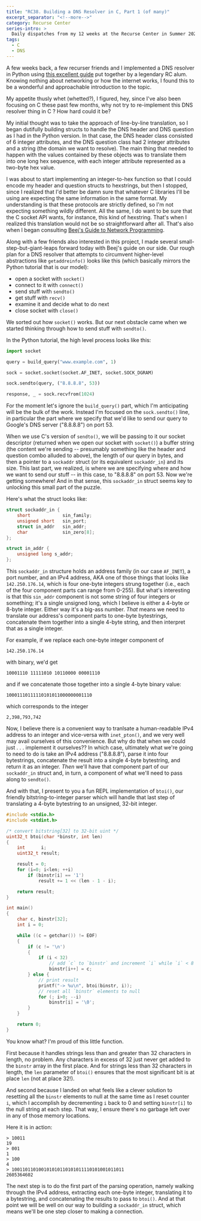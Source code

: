 ```yaml
---
title: "RC38. Building a DNS Resolver in C, Part 1 (of many)"
excerpt_separator: "<!--more-->"
category: Recurse Center
series-intro: >
  Daily dispatches from my 12 weeks at the Recurse Center in Summer 2023
tags:
  - C
  - DNS
---
```


A few weeks back, a few recurser friends and I implemented a DNS resolver in Python using [this excellent guide](https://implement-dns.wizardzines.com/) put together by a legendary RC alum. Knowing nothing about networking or how the internet works, I found this to be a wonderful and approachable introduction to the topic.

My appetite thusly whet (whetted?), I figured, hey, since I've also been focusing on C these past few months, why not try to re-implement this DNS resolver thing in C ? How hard could it be?

My initial thought was to take the approach of line-by-line translation, so I began dutifully building structs to handle the DNS header and DNS question as I had in the Python version. In that case, the DNS header class consisted of 6 integer attributes, and the DNS question class had 2 integer attributes and a string (the domain we want to resolve). The main thing that needed to happen with the values contained by these objects was to translate them into one long hex sequence, with each integer attribute represented as a two-byte hex value. 

I was about to start implementing an integer-to-hex function so that I could encode my header and question structs to hexstrings, but then I stopped, since I realized that I'd better be damn sure that whatever C libraries I'll be using are expecting the same information in the same format. My understanding is that these protocols are strictly defined, so I'm not expecting something wildly different. All the same, I do want to be sure that the C socket API wants, for instance, this kind of hexstring.  That's when I realized this translation would not be so straightforward after all. That's also when I began consulting [Beej's Guide to Network Programming](https://beej.us/guide/bgnet/).

Along with a few friends also interested in this project, I made several small-step-but-giant-leaps forward today with Beej's guide on our side. Our rough plan for a DNS resolver that attempts to circumvent higher-level abstractions like `getaddreinfo()` looks like this (which basically mirrors the Python tutorial that is our model):
- open a socket with `socket()`
- connect to it with `connect()`
- send stuff with `sendto()`
- get stuff with `recv()`
- examine it and decide what to do next
- close socket with `close()`

We sorted out how `socket()` works. But our next obstacle came when we started thinking through how to send stuff with `sendto()`. 

In the Python tutorial, the high level process looks like this:

```python
import socket

query = build_query("www.example.com", 1)

sock = socket.socket(socket.AF_INET, socket.SOCK_DGRAM)

sock.sendto(query, ("8.8.8.8", 53))

response, _ = sock.recvfrom(1024)

```

For the moment let's ignore the `build_query()` part, which I'm anticipating will be the bulk of the work. Instead I'm focused on the `sock.sendto()` line, in particular the part where we specify that we'd like to send our query to Google's DNS server ("8.8.8.8") on port 53.

When we use C's version of `sendto()`, we will be passing to it our socket descriptor (returned when we open our socket with `socket()`) a buffer string (the content we're sending -- presumably something like the header and question combo alluded to above), the length of our query in bytes, and then a pointer to a `sockaddr` struct (or its equivalent `sockaddr_in`) and its size. This last part, we realized, is where we are specifying where and how we want to send our stuff -- in this case, to "8.8.8.8" on port 53. Now we're getting somewhere! And in that sense, this `sockaddr_in` struct seems key to unlocking this small part of the puzzle.

Here's what the struct looks like:
```c
struct sockaddr_in {
    short            sin_family;   
    unsigned short   sin_port;    
    struct in_addr   sin_addr;   
    char             sin_zero[8];
};

struct in_addr {
    unsigned long s_addr;          
};

```

This `sockaddr_in` structure holds an address family (in our case `AF_INET`), a port number, and an IPv4 address, AKA one of those things that looks like `142.250.176.14`, which is four one-byte integers strung together (i.e., each of the four component parts can range from 0-255). But what's interesting is that this `sin_addr` component is not some string of four integers or something; it's a single unsigned long, which I believe is either a 4-byte or 8-byte integer. Either way it's a big-ass number. *That* means we need to translate our address's component parts to one-byte bytestrings, concatenate them together into a single 4-byte string, and then interpret that as a single integer.

For example, if we replace each one-byte integer component of

    142.250.176.14

with binary, we'd get

    10001110 11111010 10110000 00001110

and if we concatenate those together into a single 4-byte binary value:

    10001110111110101011000000001110

which corresponds to the integer

    2,398,793,742

Now, I believe there is a convenient way to tranlsate a human-readable IPv4 address to an integer and vice-versa with `inet_pton()`, and we very well may avail ourselves of this convenience. But why do that when we could just . . . implement it ourselves?? In which case, ultimately what we're going to need to do is take an IPv4 address ("8.8.8.8"), parse it into four bytestrings, concatenate the result into a single 4-byte bytestring, and return it as an integer. *Then* we'll have that component part of our `sockaddr_in` struct and, in turn, a component of what we'll need to pass along to `sendto()`.

And with that, I present to you a fun REPL implementation of `btoi()`, our friendly bitstring-to-integer parser which will handle that last step of translating a 4-byte bytestring to an unsigned, 32-bit integer.

```c
#include <stdio.h>
#include <stdint.h>

/* convert bitstring[32] to 32-bit uint */
uint32_t btoi(char *binstr, int len)
{
    int      i;
    uint32_t result;

    result = 0;
    for (i=0; i<len; ++i)
        if (binstr[i] == '1')
            result += 1 << (len - 1 - i);

    return result;
}

int main()
{
    char c, binstr[32];
    int i = 0;

    while ((c = getchar()) != EOF)
    {
        if (c != '\n')
        {
            if (i < 32)
                // add `c` to `binstr` and increment `i` while `i` < 8
                binstr[i++] = c;
        } else {
            // print result
            printf("-> %u\n", btoi(binstr, i));
            // reset all `binstr` elements to null
            for (; i>0; --i)
                binstr[i] = '\0';
        }
    }

    return 0;
}
```

You know what? I'm proud of this little function.

First because it handles strings less than and greater than 32 characters in length, no problem. Any characters in excess of 32 just never get added to the `binstr` array in the first place. And for strings less than 32 characters in length, the `len` parameter of `btoi()` ensures that the most significant bit is at place `len` (not at place 32!).

And second because I landed on what feels like a clever solution to resetting all the `binstr` elements to null at the same time as I reset counter `i`, which I accomplish by decrementing `i` back to 0 and setting `binstr[i]` to the null string at each step. That way, I ensure there's no garbage left over in any of those memory locations.

Here it is in action:

    > 10011
    19
    > 001
    1
    > 100
    4
    > 100110110100101010110101011110101001011011
    2605364602

The next step is to do the first part of the parsing operation, namely walking through the IPv4 address, extracting each one-byte integer, translating it to a bytestring, and concatenating the results to pass to `btoi()`. And at that point we will be well on our way to building a `sockaddr_in` struct, which means we'll be one step closer to making a connection.
